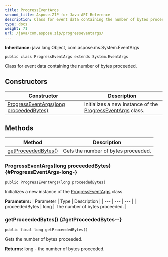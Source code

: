 ```yaml
---
title: ProgressEventArgs
second_title: Aspose.ZIP for Java API Reference
description: Class for event data containing the number of bytes proceeded.
type: docs
weight: 71
url: /java/com.aspose.zip/progresseventargs/
---
```


**Inheritance:**
java.lang.Object, com.aspose.ms.System.EventArgs
```
public class ProgressEventArgs extends System.EventArgs
```

Class for event data containing the number of bytes proceeded.
## Constructors

| Constructor | Description |
| --- | --- |
| [ProgressEventArgs(long proceededBytes)](#ProgressEventArgs-long-) | Initializes a new instance of the [ProgressEventArgs](../../com.aspose.zip/progresseventargs) class. |
## Methods

| Method | Description |
| --- | --- |
| [getProceededBytes()](#getProceededBytes--) | Gets the number of bytes proceeded. |
### ProgressEventArgs(long proceededBytes) {#ProgressEventArgs-long-}
```
public ProgressEventArgs(long proceededBytes)
```


Initializes a new instance of the [ProgressEventArgs](../../com.aspose.zip/progresseventargs) class.

**Parameters:**
| Parameter | Type | Description |
| --- | --- | --- |
| proceededBytes | long | The number of bytes proceeded. |

### getProceededBytes() {#getProceededBytes--}
```
public final long getProceededBytes()
```


Gets the number of bytes proceeded.

**Returns:**
long - the number of bytes proceeded.
